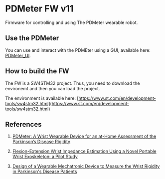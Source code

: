 # PDMeter FW v11

Firmware for controlling and using The PDMeter wearable robot.

## Use the PDMeter
You can use and interact with the PDMEter using a GUI, available here: [PDMeter_UI](https://github.com/luigiraiano/PDMeter_UI.git).

## How to build the FW
The FW is a SW4STM32 project. Thus, you need to download the environemt and then you can load the project.

The environment is available here: [https://www.st.com/en/development-tools/sw4stm32.html](https://www.st.com/en/development-tools/sw4stm32.html)

## References
1. [PDMeter: A Wrist Wearable Device for an at-Home Assessment of the Parkinson’s Disease Rigidity](https://ieeexplore.ieee.org/abstract/document/9063549)

2. [Flexion-Extension Wrist Impedance Estimation Using a Novel Portable Wrist Exoskeleton: a Pilot Study](https://ieeexplore.ieee.org/abstract/document/9224335)

3. [Design of a Wearable Mechatronic Device to Measure the Wrist Rigidity in Parkinson's Disease Patients](https://ieeexplore.ieee.org/abstract/document/8487637)